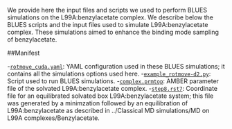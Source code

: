 We provide here the input files and scripts we used to perform BLUES simulations on the L99A:benzylacetate complex. We describe below the BLUES scripts and the input files used to simulate L99A:benzylacetate complex. These simulations aimed to enhance the binding mode sampling of benzylacetate.

##Manifest

-[`rotmove_cuda.yaml`](rotmove_cuda.yaml): YAML configuration used in these BLUES simulations; it contains all the simulations options used here.
-[`example_rotmove-d2.py`](example_rotmove-d2.py): Script used to run BLUES simulations.
-[`complex.prmtop`](complex.prmtop): AMBER parameter file of the solvated L99A:benzylacetate complex.
-[`step8.rst7`](step8.rst7): Coordinate file for an equilibrated solvated box L99A:benzylacetate system; this file was generated by a minimzation followed by an equilibration of L99A:benzylacetate as described in ../Classical MD simulations/MD on L99A complexes/Benzylacetate.
